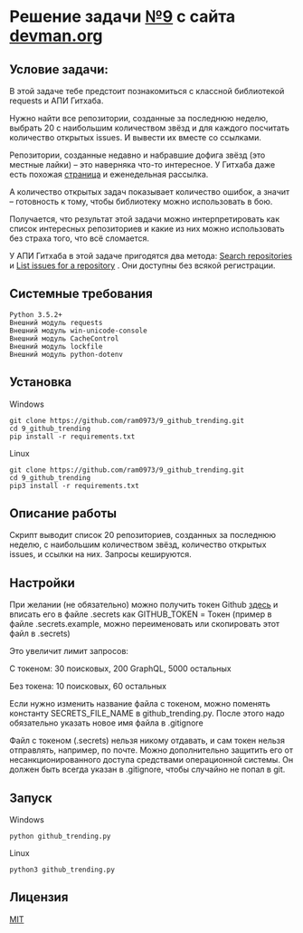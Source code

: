 # Решение задачи [№9](https://devman.org/challenges/9/) с сайта [devman.org](https://devman.org)

## Условие задачи:

В этой задаче тебе предстоит познакомиться с классной библиотекой requests 
и АПИ Гитхаба.

Нужно найти все репозитории, созданные за последнюю неделю, выбрать 20 с 
наибольшим количеством звёзд и для каждого посчитать количество открытых issues. 
И вывести их вместе со ссылками.

Репозитории, созданные недавно и набравшие дофига звёзд (это местные лайки) – 
это наверняка что-то интересное. У Гитхаба даже есть похожая 
[страница](https://github.com/trending) и еженедельная рассылка.

А количество открытых задач показывает количество ошибок, а значит – 
готовность к тому, чтобы библиотеку можно использовать в бою.

Получается, что результат этой задачи можно интерпретировать как список 
интересных репозиториев и какие из них можно использовать без страха того, 
что всё сломается.

У АПИ Гитхаба в этой задаче пригодятся два метода: 
[Search repositories](https://developer.github.com/v3/search/#search-repositories) и 
[List issues for a repository](https://developer.github.com/v3/issues/#list-issues) . 
Они доступны без всякой регистрации.


## Системные требования

```
Python 3.5.2+
Внешний модуль requests
Внешний модуль win-unicode-console
Внешний модуль CacheControl
Внешний модуль lockfile
Внешний модуль python-dotenv
```

## Установка

Windows

```    
git clone https://github.com/ram0973/9_github_trending.git
cd 9_github_trending
pip install -r requirements.txt
```

Linux
```    
git clone https://github.com/ram0973/9_github_trending.git
cd 9_github_trending
pip3 install -r requirements.txt
```
    
    
## Описание работы

Скрипт выводит список 20 репозиториев, созданных за последнюю неделю, 
с наибольшим количеством звёзд, количество открытых issues, и ссылки 
 на них. Запросы кешируются.

## Настройки

При желании (не обязательно) можно получить токен Github [здесь](https://github.com/settings/tokens) 
и вписать его в файле .secrets как GITHUB_TOKEN = Токен 
(пример в файле .secrets.example, можно переименовать или скопировать 
этот файл в .secrets)

Это увеличит лимит запросов:

C токеном: 30 поисковых, 200 GraphQL, 5000 остальных

Без токена: 10 поисковых, 60 остальных
 
Если нужно изменить название файла с токеном, можно поменять константу 
SECRETS_FILE_NAME в github_trending.py. После этого надо обязательно указать 
 новое имя файла в .gitignore
 
Файл с токеном (.secrets) нельзя никому отдавать, и сам токен нельзя 
отправлять, например, по почте. Можно дополнительно защитить его от 
несанкционированного доступа средствами операционной системы.
Он должен быть всегда указан в .gitignore, чтобы случайно не попал в git.

## Запуск

Windows

```
python github_trending.py
```
 
Linux

``` 
python3 github_trending.py
```
 
## Лицензия

[MIT](http://opensource.org/licenses/MIT)